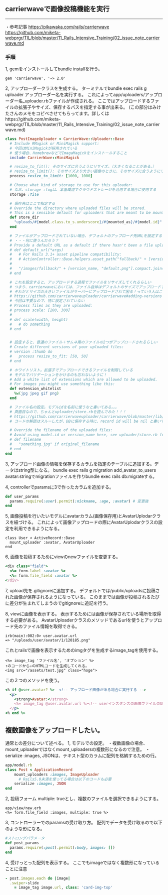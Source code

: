 ## carrierwaveで画像投稿機能を実行
- - -
・参考記事
https://pikawaka.com/rails/carrierwave
https://github.com/miketa-webprgr/TIL/blob/master/11_Rails_Intensive_Training/02_issue_note_carrierwave.md

### 手順
1, gemをインストールしてbundle installを行う。
```gemlife
gem 'carrierwave', '~> 2.0'
```

2, アップローダークラスを生成する。
ターミナルでbundle exec rails g uploader アップローダー名を実行する。
これによってapp/uploaders/アップローダー名_uploader.rbファイルが作成される。
ここではアップロードするファイルの拡張子やサイズ、保存するパスを指定する事が出来る。
(この部分はみけたさんのメモをコピペさせてもらってます。詳しくはhttps://github.com/miketa-webprgr/TIL/blob/master/11_Rails_Intensive_Training/02_issue_note_carrierwave.md)
```ruby
class PostImageUploader < CarrierWave::Uploader::Base
  # Include RMagick or MiniMagick support:
  # 今回はMiniMagickが採用されている
  # 使う場合、HomebrewなどでImagaMagickをインストールすること
  include CarrierWave::MiniMagick

  # resize_to_fit(): そのサイズに合うようにリサイズ。（大きくなることがある。）
  # resize_to_limit(): そのサイズより大きい画像のときに、そのサイズに合うようにリサイズ。（大きくなることはない。）
  process resize_to_limit: [1000, 1000]

  # Choose what kind of storage to use for this uploader:
  # なお、storage :fogは、本番環境でクラウドストレージを活用する場合に使用する
  storage :file

  # 保存先はここで指定する
  # Override the directory where uploaded files will be stored.
  # This is a sensible default for uploaders that are meant to be mounted:
  def store_dir
    "uploads/#{model.class.to_s.underscore}/#{mounted_as}/#{model.id}"
  end

  # ファイルがアップロードされていない場合、デフォルトのアップロード先URLを設定する
  # ・・・何に使うんだろう？
  # Provide a default URL as a default if there hasn't been a file uploaded:
  # def default_url(*args)
  #   # For Rails 3.1+ asset pipeline compatibility:
  #   # ActionController::Base.helpers.asset_path("fallback/" + [version_name, "default.png"].compact.join('_'))
  #
  #   "/images/fallback/" + [version_name, "default.png"].compact.join('_')
  # end

  # これを設定すると、アップロードする過程でファイルをリサイズしてくれるらしい
  # つまり、carrierwaveにおいては、ファイル自体はデフォルトのサイズでアップロードするが、表示する段階においてリサイズしている
  # それだとサイズの大きいファイルがサーバーにアップロードされて困る！っていう人はここで設定しろ、ということだと思う
  # https://github.com/carrierwaveuploader/carrierwave#adding-versions
  # 今回は不要なので、特に設定されていない
  # Process files as they are uploaded:
  # process scale: [200, 300]
  #
  # def scale(width, height)
  #   # do something
  # end


  # 設定すると、普通のファイル＋サムネ用のファイルの2つがアップロードされるらしい
  # Create different versions of your uploaded files:
  # version :thumb do
  #   process resize_to_fit: [50, 50]
  # end

  # ホワイトリスト。拡張子でアップロードできるファイルを制限している
  # モデルでバリデーションをかけるのも忘れないように！
  # Add a white list of extensions which are allowed to be uploaded.
  # For images you might use something like this:
  def extension_whitelist
    %w(jpg jpeg gif png)
  end

  # ファイル名の設定。モデルidを名前に使うなと書いてある。。。
  # 真面目なので、ちゃんとuploader/store.rbを読んでみた！！！
  # https://github.com/carrierwaveuploader/carrierwave/blob/master/lib/carrierwave/uploader/store.rb
  # コードの解読はスルーしたが、DBに保存する時に、record id will be nil と書いてあった

  # Override the filename of the uploaded files:
  # Avoid using model.id or version_name here, see uploader/store.rb for details.
  # def filename
  #   "something.jpg" if original_filename
  # end
end
```
3, アップロード画像の情報を保存するカラムを指定のテーブルに追加する。データはstring型になる。
bundle exec rails g migration add_avatar_to_users avatar:stringでmigrationファイルを作りbundle exec rails db:migrateする。

4, controllerでparamsに3で作ったカラムを追加する。
```ruby
def user_params
  params.require(:user).permit(:nickname, :age, :avatar) # 変更後
end
```

5, 画像投稿を行いたいモデルにavatarカラム(画像保存用)とAvatarUplodarクラスを紐づける。
これによって画像アップロードの際にAvatarUplodarクラスの設定を利用できるようになる。
```
class User < ActiveRecord::Base
  mount_uploader :avatar, AvatarUploader
end
```

6, 画像を投稿するためにviewのnewファイルを変更する。
```ruby
<div class="field">
  <%= form.label :avatar %>
  <%= form.file_field :avatar %>
</div>
```

7, upload先を.gitignoreに追加する。
デフォルトでは/public/uploadsに投稿された画像が保存されるようになっている。
このままでは画像が投稿されるたびに差分が生まれてしまうのでgitignoreに追記を行う。

8, viewに画像を表示する。
表示するためには画像が保存されている場所を取得する必要がある。
AvatarUploaderクラスのメソッドであるurlを使うとアップロード先のファイル情報を取得できる。
```
irb(main):002:0> user.avatar.url
=> "/uploads/user/avatar/1/120185.png"
```

これとrailsで画像を表示するためのimgタグを生成するimage_tagを使用する。
```
<%= image_tag 'ファイル名', 'オプション' %>
↑のコードから↓のHTMLコードを生成してくれる。
<img src="/assets/test.jpg" class="hoge">
```
この２つのメソッドを使う。
```ruby
<% if @user.avatar? %>  <!-- アップロード画像がある場合に実行する -->
  <p>
    <strong>Avatar:</strong>
    <%= image_tag @user.avatar.url %><!-- userインスタンスの画像ファイルのURLを取得し表示 -->
  </p>
<% end %>
```

## 複数画像をアップロードしたい。
通常との差分について述べる。
1, モデルでの設定。
・複数画像の場合、mount_uploaderではなくmount_uploadersの複数形になるので注意。
・serialize :images, JSONは、テキスト型のカラムに配列を格納するための行。
```ruby 
app/model.rb
class Post < ApplicationRecord
    mount_uploaders :images, ImageUploader
      # Rails5.0未満を使ってる場合は以下のコードも必要
    serialize :images, JSON
end
```

2, 投稿フォーム
multiple: trueとし、複数のファイルを選択できるようにする。
```
app/view/new.erb
<%= form.file_field :images, multiple: true %>
```

3, コントローラーでのparamsの受け取り方。
配列でデータを受け取るので以下のような形になる。
```ruby
#ストロングパラメータ
def post_params
  params.require(:post).permit(:body, images: [])
end
```
4, 受けっとった配列を表示する。
ここでもimageではなく複数形になっていることに注意
```ruby
- post.images.each do |image|
  .swiper-slide
    = image_tag image.url, class: 'card-img-top'
```


